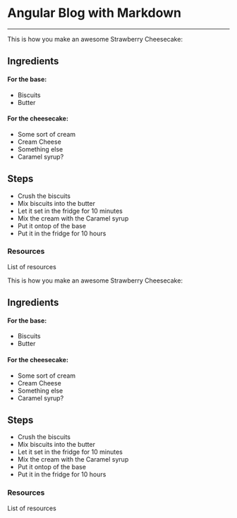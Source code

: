 # Angular Blog with Markdown
___

This is how you make an awesome Strawberry Cheesecake:

## Ingredients

#### For the base:
* Biscuits
* Butter

#### For the cheesecake:
* Some sort of cream
* Cream Cheese
* Something else
* Caramel syrup?

## Steps
* Crush the biscuits
* Mix biscuits into the butter
* Let it set in the fridge for 10 minutes
* Mix the cream with the Caramel syrup
* Put it ontop of the base
* Put it in the fridge for 10 hours

### Resources

List of resources

This is how you make an awesome Strawberry Cheesecake:

## Ingredients

#### For the base:
* Biscuits
* Butter

#### For the cheesecake:
* Some sort of cream
* Cream Cheese
* Something else
* Caramel syrup?

## Steps
* Crush the biscuits
* Mix biscuits into the butter
* Let it set in the fridge for 10 minutes
* Mix the cream with the Caramel syrup
* Put it ontop of the base
* Put it in the fridge for 10 hours

### Resources

List of resources
